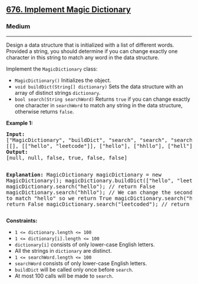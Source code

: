 <h2><a href="https://leetcode.com/problems/implement-magic-dictionary">676. Implement Magic Dictionary</a></h2>
<h3>Medium</h3>
<hr>
<p>Design a data structure that is initialized with a list of different words. Provided a string, you should determine if you can change exactly one character in this string to match any word in the data structure.</p>

<p>Implement the <code>MagicDictionary</code> class:</p>
<ul>
  <li><code>MagicDictionary()</code> Initializes the object.</li>
  <li><code>void buildDict(String[] dictionary)</code> Sets the data structure with an array of distinct strings <code>dictionary</code>.</li>
  <li><code>bool search(String searchWord)</code> Returns <code>true</code> if you can change exactly one character in <code>searchWord</code> to match any string in the data structure, otherwise returns <code>false</code>.</li>
</ul>

<p><strong>Example 1:</strong></p>
<pre>
<strong>Input:</strong> 
["MagicDictionary", "buildDict", "search", "search", "search", "search"]
[[], [["hello", "leetcode"]], ["hello"], ["hhllo"], ["hell"], ["leetcoded"]]
<strong>Output:</strong> 
[null, null, false, true, false, false]

<strong>Explanation:</strong> 
MagicDictionary magicDictionary = new MagicDictionary();
magicDictionary.buildDict(["hello", "leetcode"]);
magicDictionary.search("hello"); // return False
magicDictionary.search("hhllo"); // We can change the second 'h' to 'e' to match "hello" so we return True
magicDictionary.search("hell"); // return False
magicDictionary.search("leetcoded"); // return False
</pre>

<p><strong>Constraints:</strong></p>
<ul>
  <li><code>1 <= dictionary.length <= 100</code></li>
  <li><code>1 <= dictionary[i].length <= 100</code></li>
  <li><code>dictionary[i]</code> consists of only lower-case English letters.</li>
  <li>All the strings in <code>dictionary</code> are distinct.</li>
  <li><code>1 <= searchWord.length <= 100</code></li>
  <li><code>searchWord</code> consists of only lower-case English letters.</li>
  <li><code>buildDict</code> will be called only once before <code>search</code>.</li>
  <li>At most 100 calls will be made to <code>search</code>.</li>
</ul>

